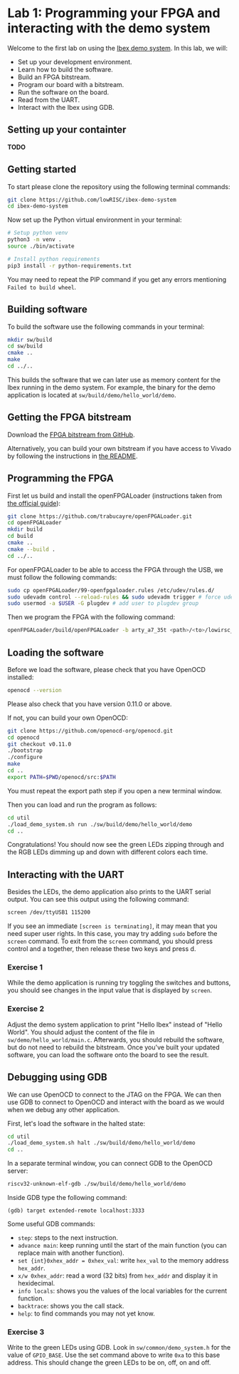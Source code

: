 # Lab 1: Programming your FPGA and interacting with the demo system

Welcome to the first lab on using the [Ibex demo system](https://github.com/lowRISC/ibex-demo-system). In this lab, we will:
- Set up your development environment.
- Learn how to build the software.
- Build an FPGA bitstream. 
- Program our board with a bitstream.
- Run the software on the board.
- Read from the UART.
- Interact with the Ibex using GDB.

## Setting up your containter
**TODO**

## Getting started
To start please clone the repository using the following terminal commands:
```bash
git clone https://github.com/lowRISC/ibex-demo-system
cd ibex-demo-system
```

Now set up the Python virtual environment in your terminal:
```bash
# Setup python venv
python3 -m venv .
source ./bin/activate

# Install python requirements
pip3 install -r python-requirements.txt
```

You may need to repeat the PIP command if you get any errors mentioning `Failed to build wheel`.

## Building software
To build the software use the following commands in your terminal:
```bash
mkdir sw/build
cd sw/build
cmake ..
make
cd ../..
```

This builds the software that we can later use as memory content for the Ibex running in the demo system. For example, the binary for the demo application is located at `sw/build/demo/hello_world/demo`.

## Getting the FPGA bitstream
Download the [FPGA bitstream from GitHub](https://github.com/lowRISC/ibex-demo-system/releases/download/v0.0.1/lowrisc_ibex_demo_system_0.bit).

Alternatively, you can build your own bitstream if you have access to Vivado by following the instructions in [the README](https://github.com/lowRISC/ibex-demo-system/blob/main/README.md).

## Programming the FPGA
First let us build and install the openFPGALoader (instructions taken from [the official guide](https://trabucayre.github.io/openFPGALoader/guide/install.html)):
```bash
git clone https://github.com/trabucayre/openFPGALoader.git
cd openFPGALoader
mkdir build
cd build
cmake ..
cmake --build .
cd ../..
```

For openFPGALoader to be able to access the FPGA through the USB, we must follow the following commands:
```bash
sudo cp openFPGALoader/99-openfpgaloader.rules /etc/udev/rules.d/
sudo udevadm control --reload-rules && sudo udevadm trigger # force udev to take new rule
sudo usermod -a $USER -G plugdev # add user to plugdev group

```

Then we program the FPGA with the following command:
```bash
openFPGALoader/build/openFPGALoader -b arty_a7_35t <path>/<to>/lowirsc_ibex_demo_system.bit
```

## Loading the software
Before we load the software, please check that you have OpenOCD installed:
```bash
openocd --version
```
Please also check that you have version 0.11.0 or above.

If not, you can build your own OpenOCD:
```bash
git clone https://github.com/openocd-org/openocd.git
cd openocd
git checkout v0.11.0
./bootstrap
./configure
make
cd ..
export PATH=$PWD/openocd/src:$PATH
```
You must repeat the export path step if you open a new terminal window.

Then you can load and run the program as follows:
```bash
cd util
./load_demo_system.sh run ./sw/build/demo/hello_world/demo
cd ..
```

Congratulations! You should now see the green LEDs zipping through and the RGB LEDs dimming up and down with different colors each time.

## Interacting with the UART
Besides the LEDs, the demo application also prints to the UART serial output. You can see this output using the following command:
```bash
screen /dev/ttyUSB1 115200
```
If you see an immediate `[screen is terminating]`, it may mean that you need super user rights. In this case, you may try adding `sudo` before the `screen` command. To exit from the `screen` command, you should press control and a together, then release these two keys and press d.

### Exercise 1
While the demo application is running try toggling the switches and buttons, you should see changes in the input value that is displayed by `screen`.

### Exercise 2
Adjust the demo system application to print "Hello Ibex" instead of "Hello World". You should adjust the content of the file in `sw/demo/hello_world/main.c`. Afterwards, you should rebuild the software, but do not need to rebuild the bitstream. Once you've built your updated software, you can load the software onto the board to see the result.

## Debugging using GDB
We can use OpenOCD to connect to the JTAG on the FPGA. We can then use GDB to connect to OpenOCD and interact with the board as we would when we debug any other application.

First, let's load the software in the halted state:
```bash
cd util
./load_demo_system.sh halt ./sw/build/demo/hello_world/demo
cd ..
```

In a separate terminal window, you can connect GDB to the OpenOCD server:
```bash
riscv32-unknown-elf-gdb ./sw/build/demo/hello_world/demo
```

Inside GDB type the following command:
```
(gdb) target extended-remote localhost:3333
```

Some useful GDB commands:
- `step`: steps to the next instruction.
- `advance main`: keep running until the start of the main function (you can replace main with another function).
- `set {int}0xhex_addr = 0xhex_val`: write `hex_val` to the memory address `hex_addr`.
- `x/w 0xhex_addr`: read a word (32 bits) from `hex_addr` and display it in hexidecimal.
- `info locals`: shows you the values of the local variables for the current function.
- `backtrace`: shows you the call stack.
- `help`: to find commands you may not yet know.

### Exercise 3
Write to the green LEDs using GDB. Look in `sw/common/demo_system.h` for the value of `GPIO_BASE`. Use the set command above to write `0xa` to this base address. This should change the green LEDs to be on, off, on and off.
